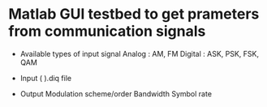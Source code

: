 # Matlab GUI testbed to get prameters from communication signals 

- Available types of input signal
Analog : AM, FM
Digital : ASK, PSK, FSK, QAM

- Input
( ).diq file

- Output
Modulation scheme/order
Bandwidth
Symbol rate

